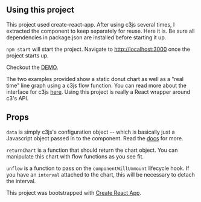 ## Using this project
This project used create-react-app.  After using c3js several times, I extracted the component to keep separately for reuse.  Here it is.  Be sure all dependencies in package.json are installed before starting it up.  

 `npm start` will start the project.  Navigate to [http://localhost:3000](http://localhost:3000) once the project starts up.

 Checkout the [DEMO](https://tml123.github.io/react-c3/).

 The two examples provided show a static donut chart as well as a "real time" line graph using a c3js flow function.  You can read more about the interface for c3js [here](https://c3js.org/).  Using this project is really a React wrapper around c3's API.

 ## Props
 `data` is simply c3js's configuration object -- which is basically just a Javascript object passed in to the component.  Read the [docs](c3js.org) for more.

 `returnChart` is a function that should return the chart object.  You can manipulate this chart with flow functions as you see fit.

 `unflow` is a function to pass on the `componentWillUnmount` lifecycle hook.  If you have an `interval` attached to the chart, this will be necessary to detach the interval.

This project was bootstrapped with [Create React App](https://github.com/facebookincubator/create-react-app).
